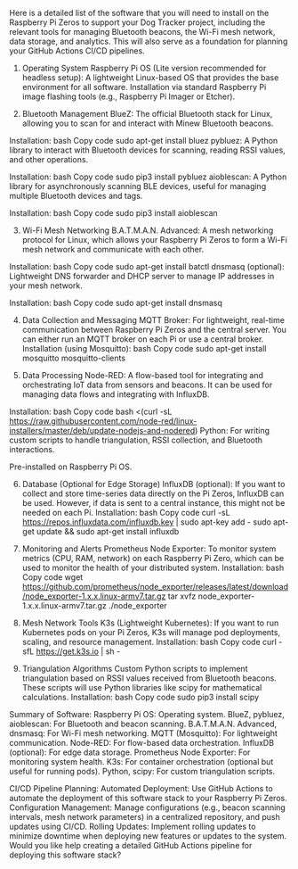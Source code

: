 Here is a detailed list of the software that you will need to install on the Raspberry Pi Zeros to support your Dog Tracker project, including the relevant tools for managing Bluetooth beacons, the Wi-Fi mesh network, data storage, and analytics. This will also serve as a foundation for planning your GitHub Actions CI/CD pipelines.

1. Operating System
Raspberry Pi OS (Lite version recommended for headless setup): A lightweight Linux-based OS that provides the base environment for all software.
Installation via standard Raspberry Pi image flashing tools (e.g., Raspberry Pi Imager or Etcher).

2. Bluetooth Management
BlueZ: The official Bluetooth stack for Linux, allowing you to scan for and interact with Minew Bluetooth beacons.

Installation:
bash
Copy code
sudo apt-get install bluez
pybluez: A Python library to interact with Bluetooth devices for scanning, reading RSSI values, and other operations.

Installation:
bash
Copy code
sudo pip3 install pybluez
aioblescan: A Python library for asynchronously scanning BLE devices, useful for managing multiple Bluetooth devices and tags.

Installation:
bash
Copy code
sudo pip3 install aioblescan

3. Wi-Fi Mesh Networking
B.A.T.M.A.N. Advanced: A mesh networking protocol for Linux, which allows your Raspberry Pi Zeros to form a Wi-Fi mesh network and communicate with each other.

Installation:
bash
Copy code
sudo apt-get install batctl
dnsmasq (optional): Lightweight DNS forwarder and DHCP server to manage IP addresses in your mesh network.

Installation:
bash
Copy code
sudo apt-get install dnsmasq

4. Data Collection and Messaging
MQTT Broker: For lightweight, real-time communication between Raspberry Pi Zeros and the central server. You can either run an MQTT broker on each Pi or use a central broker.
Installation (using Mosquitto):
bash
Copy code
sudo apt-get install mosquitto mosquitto-clients

5. Data Processing
Node-RED: A flow-based tool for integrating and orchestrating IoT data from sensors and beacons. It can be used for managing data flows and integrating with InfluxDB.

Installation:
bash
Copy code
bash <(curl -sL https://raw.githubusercontent.com/node-red/linux-installers/master/deb/update-nodejs-and-nodered)
Python: For writing custom scripts to handle triangulation, RSSI collection, and Bluetooth interactions.

Pre-installed on Raspberry Pi OS.

6. Database (Optional for Edge Storage)
InfluxDB (optional): If you want to collect and store time-series data directly on the Pi Zeros, InfluxDB can be used. However, if data is sent to a central instance, this might not be needed on each Pi.
Installation:
bash
Copy code
curl -sL https://repos.influxdata.com/influxdb.key | sudo apt-key add -
sudo apt-get update && sudo apt-get install influxdb

7. Monitoring and Alerts
Prometheus Node Exporter: To monitor system metrics (CPU, RAM, network) on each Raspberry Pi Zero, which can be used to monitor the health of your distributed system.
Installation:
bash
Copy code
wget https://github.com/prometheus/node_exporter/releases/latest/download/node_exporter-1.x.x.linux-armv7.tar.gz
tar xvfz node_exporter-1.x.x.linux-armv7.tar.gz
./node_exporter

8. Mesh Network Tools
K3s (Lightweight Kubernetes): If you want to run Kubernetes pods on your Pi Zeros, K3s will manage pod deployments, scaling, and resource management.
Installation:
bash
Copy code
curl -sfL https://get.k3s.io | sh -

9. Triangulation Algorithms
Custom Python scripts to implement triangulation based on RSSI values received from Bluetooth beacons. These scripts will use Python libraries like scipy for mathematical calculations.
Installation:
bash
Copy code
sudo pip3 install scipy


Summary of Software:
Raspberry Pi OS: Operating system.
BlueZ, pybluez, aioblescan: For Bluetooth and beacon scanning.
B.A.T.M.A.N. Advanced, dnsmasq: For Wi-Fi mesh networking.
MQTT (Mosquitto): For lightweight communication.
Node-RED: For flow-based data orchestration.
InfluxDB (optional): For edge data storage.
Prometheus Node Exporter: For monitoring system health.
K3s: For container orchestration (optional but useful for running pods).
Python, scipy: For custom triangulation scripts.


CI/CD Pipeline Planning:
Automated Deployment: Use GitHub Actions to automate the deployment of this software stack to your Raspberry Pi Zeros.
Configuration Management: Manage configurations (e.g., beacon scanning intervals, mesh network parameters) in a centralized repository, and push updates using CI/CD.
Rolling Updates: Implement rolling updates to minimize downtime when deploying new features or updates to the system.
Would you like help creating a detailed GitHub Actions pipeline for deploying this software stack?






